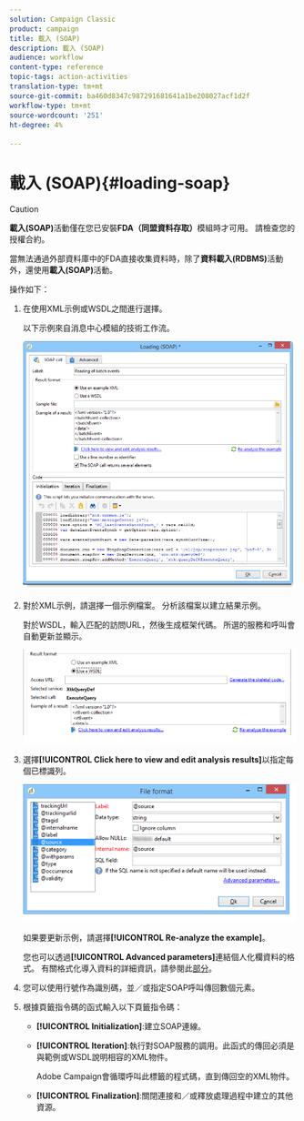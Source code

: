 ```yaml
---
solution: Campaign Classic
product: campaign
title: 載入 (SOAP)
description: 載入 (SOAP)
audience: workflow
content-type: reference
topic-tags: action-activities
translation-type: tm+mt
source-git-commit: ba460d8347c987291681641a1be208027acf1d2f
workflow-type: tm+mt
source-wordcount: '251'
ht-degree: 4%

---
```



# 載入 (SOAP){#loading-soap}

>[!CAUTION]
>
>**載入(SOAP)**&#x200B;活動僅在您已安裝&#x200B;**FDA（同盟資料存取）**&#x200B;模組時才可用。 請檢查您的授權合約。

當無法通過外部資料庫中的FDA直接收集資料時，除了&#x200B;**資料載入(RDBMS)**&#x200B;活動外，還使用&#x200B;**載入(SOAP)**&#x200B;活動。

操作如下：

1. 在使用XML示例或WSDL之間進行選擇。

   以下示例來自消息中心模組的技術工作流。

   ![](assets/load_soap_002.png)

1. 對於XML示例，請選擇一個示例檔案。 分析該檔案以建立結果示例。

   對於WSDL，輸入匹配的訪問URL，然後生成框架代碼。 所選的服務和呼叫會自動更新並顯示。

   ![](assets/soap_load_003.png)

1. 選擇&#x200B;**[!UICONTROL Click here to view and edit analysis results]**&#x200B;以指定每個已標識列。

   ![](assets/soap_load_001.png)

   如果要更新示例，請選擇&#x200B;**[!UICONTROL Re-analyze the example]**。

   您也可以透過&#x200B;**[!UICONTROL Advanced parameters]**&#x200B;連結個人化欄資料的格式。 有關格式化導入資料的詳細資訊，請參閱此[部分](../../platform/using/executing-import-jobs.md)。

1. 您可以使用行號作為識別碼，並／或指定SOAP呼叫傳回數個元素。
1. 根據頁籤指令碼的函式輸入以下頁籤指令碼：

   * **[!UICONTROL Initialization]**:建立SOAP連線。
   * **[!UICONTROL Iteration]**:執行對SOAP服務的調用。此函式的傳回必須是與範例或WSDL說明相容的XML物件。

      Adobe Campaign會循環呼叫此標籤的程式碼，直到傳回空的XML物件。

   * **[!UICONTROL Finalization]**:關閉連接和／或釋放處理過程中建立的其他資源。

